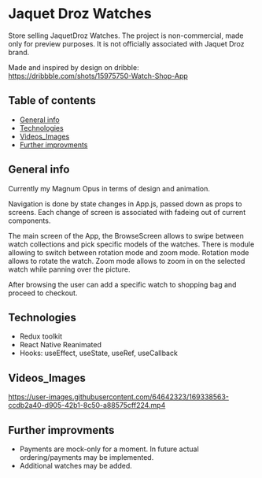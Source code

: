 # Jaquet Droz Watches
Store selling JaquetDroz Watches. The project is non-commercial, made only for preview purposes. It is not officially associated with Jaquet Droz brand.

Made and inspired by design on dribble:
https://dribbble.com/shots/15975750-Watch-Shop-App

## Table of contents
* [General info](#general-info)
* [Technologies](#Technologies)
* [Videos_Images](#Videos_Images)
* [Further improvments](#Further-improvments)

## General info
Currently my Magnum Opus in terms of design and animation.

Navigation is done by state changes in App.js, passed down as props to screens. Each change of screen is associated with fadeing out of current components.

The main screen of the App, the BrowseScreen allows to swipe between watch collections and pick specific models of the watches. There is module allowing to switch between rotation mode and zoom mode. Rotation mode allows to rotate the watch. Zoom mode allows to zoom in on the selected watch while panning over the picture. 

After browsing the user can add a specific watch to shopping bag and proceed to checkout.

## Technologies
* Redux toolkit
* React Native Reanimated
* Hooks: useEffect, useState, useRef, useCallback

## Videos_Images
https://user-images.githubusercontent.com/64642323/169338563-ccdb2a40-d905-42b1-8c50-a88575cff224.mp4

## Further improvments
* Payments are mock-only for a moment. In future actual ordering/payments may be implemented.
* Additional watches may be added.
